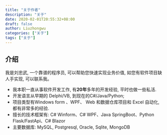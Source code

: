 ```yaml
---
title: "关于作者"
description: "关于"
date: 2020-02-01T20:55:32+08:00
draft: false
author: Liuzhongwu
categories: ["关于"]
tags: ["关于"]
---
```

 

## 介绍
我是刘忠武, 一个靠谱的程序员, 可以帮助您快速实现业务价值, 如您有软件项目缺人手实现, 可以联系我。

- 我本职一直从事软件开发工作, 有**20年**多年的开发经验, 平时也做一些私活.   
- 开发语言从早期的 Delphi/VB, 到现在的C#/Java/Python;   
- 项目类型有Windows form 、WPF、 Web 和数据仓库项目和 Excel 自动化, 都有非常多的经验.  
- 擅长的技术框架有: C# Winform、C# WPF、Java SpringBoot、Python Flask/FastApi、C# Blazor 
- 主要数据库: MySQL, Postgresql, Oracle, Sqlite, MongoDB

